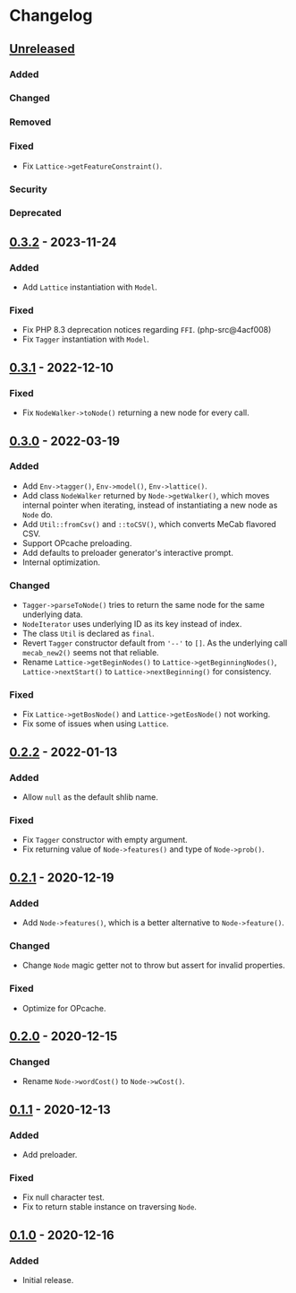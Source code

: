 # Changelog

[Unreleased]: https://github.com/ranvis/php-mecab-ffi/compare/v0.3.2...HEAD
## [Unreleased]
### Added
### Changed
### Removed
### Fixed
- Fix `Lattice->getFeatureConstraint()`.
### Security
### Deprecated

[0.3.2]: https://github.com/ranvis/php-mecab-ffi/compare/v0.3.1..v0.3.2
## [0.3.2] - 2023-11-24
### Added
- Add `Lattice` instantiation with `Model`.
### Fixed
- Fix PHP 8.3 deprecation notices regarding `FFI`. (php-src@4acf008)
- Fix `Tagger` instantiation with `Model`.

[0.3.1]: https://github.com/ranvis/php-mecab-ffi/compare/v0.3.0..v0.3.1
## [0.3.1] - 2022-12-10
### Fixed
- Fix `NodeWalker->toNode()` returning a new node for every call.

[0.3.0]: https://github.com/ranvis/php-mecab-ffi/compare/v0.2.2..v0.3.0
## [0.3.0] - 2022-03-19
### Added
- Add `Env->tagger()`, `Env->model()`, `Env->lattice()`.
- Add class `NodeWalker` returned by `Node->getWalker()`, which moves internal pointer when iterating, instead of instantiating a new node as `Node` do.
- Add `Util::fromCsv()` and `::toCSV()`, which converts MeCab flavored CSV.
- Support OPcache preloading.
- Add defaults to preloader generator's interactive prompt.
- Internal optimization.
### Changed
- `Tagger->parseToNode()` tries to return the same node for the same underlying data.
- `NodeIterator` uses underlying ID as its key instead of index.
- The class `Util` is declared as `final`.
- Revert `Tagger` constructor default from `'--'` to `[]`.
  As the underlying call `mecab_new2()` seems not that reliable.
- Rename `Lattice->getBeginNodes()` to `Lattice->getBeginningNodes()`,
  `Lattice->nextStart()` to `Lattice->nextBeginning()` for consistency.
### Fixed
- Fix `Lattice->getBosNode()` and `Lattice->getEosNode()` not working.
- Fix some of issues when using `Lattice`.

[0.2.2]: https://github.com/ranvis/php-mecab-ffi/compare/v0.2.1..v0.2.2
## [0.2.2] - 2022-01-13
### Added
- Allow `null` as the default shlib name.
### Fixed
- Fix `Tagger` constructor with empty argument.
- Fix returning value of `Node->features()` and type of `Node->prob()`.

[0.2.1]: https://github.com/ranvis/php-mecab-ffi/compare/v0.2.0..v0.2.1
## [0.2.1] - 2020-12-19
### Added
- Add `Node->features()`, which is a better alternative to `Node->feature()`.
### Changed
- Change `Node` magic getter not to throw but assert for invalid properties.
### Fixed
- Optimize for OPcache.

[0.2.0]: https://github.com/ranvis/php-mecab-ffi/compare/v0.1.1..v0.2.0
## [0.2.0] - 2020-12-15
### Changed
- Rename `Node->wordCost()` to `Node->wCost()`.

[0.1.1]: https://github.com/ranvis/php-mecab-ffi/compare/v0.1.0..v0.1.1
## [0.1.1] - 2020-12-13
### Added
- Add preloader.
### Fixed
- Fix null character test.
- Fix to return stable instance on traversing `Node`.

[0.1.0]: https://github.com/ranvis/php-mecab-ffi/commits/v0.1.0
## [0.1.0] - 2020-12-16
### Added
- Initial release.
